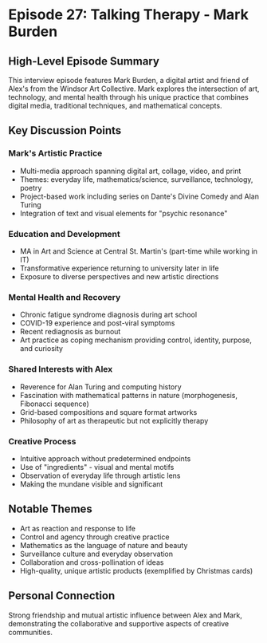 # Episode 27: Talking Therapy - Mark Burden

## High-Level Episode Summary

This interview episode features Mark Burden, a digital artist and friend of Alex's from the Windsor Art Collective. Mark explores the intersection of art, technology, and mental health through his unique practice that combines digital media, traditional techniques, and mathematical concepts.

## Key Discussion Points

### Mark's Artistic Practice
- Multi-media approach spanning digital art, collage, video, and print
- Themes: everyday life, mathematics/science, surveillance, technology, poetry
- Project-based work including series on Dante's Divine Comedy and Alan Turing
- Integration of text and visual elements for "psychic resonance"

### Education and Development
- MA in Art and Science at Central St. Martin's (part-time while working in IT)
- Transformative experience returning to university later in life
- Exposure to diverse perspectives and new artistic directions

### Mental Health and Recovery
- Chronic fatigue syndrome diagnosis during art school
- COVID-19 experience and post-viral symptoms
- Recent rediagnosis as burnout
- Art practice as coping mechanism providing control, identity, purpose, and curiosity

### Shared Interests with Alex
- Reverence for Alan Turing and computing history
- Fascination with mathematical patterns in nature (morphogenesis, Fibonacci sequence)
- Grid-based compositions and square format artworks
- Philosophy of art as therapeutic but not explicitly therapy

### Creative Process
- Intuitive approach without predetermined endpoints
- Use of "ingredients" - visual and mental motifs
- Observation of everyday life through artistic lens
- Making the mundane visible and significant

## Notable Themes
- Art as reaction and response to life
- Control and agency through creative practice
- Mathematics as the language of nature and beauty
- Surveillance culture and everyday observation
- Collaboration and cross-pollination of ideas
- High-quality, unique artistic products (exemplified by Christmas cards)

## Personal Connection
Strong friendship and mutual artistic influence between Alex and Mark, demonstrating the collaborative and supportive aspects of creative communities.
